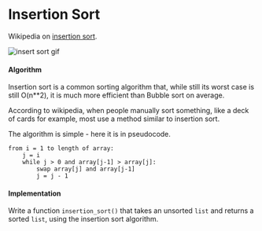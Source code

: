 Insertion Sort
==============

Wikipedia on [insertion sort](http://en.wikipedia.org/wiki/Insertion_sort).

![insert sort gif](http://upload.wikimedia.org/wikipedia/commons/0/0f/Insertion-sort-example-300px.gif)

#### Algorithm

Insertion sort is a common sorting algorithm that, while still its worst case is still O(n**2), it is much more efficient than Bubble sort on average.

According to wikipedia, when people manually sort something, like a deck of cards for example, most use a method similar to insertion sort.

The algorithm is simple - here it is in pseudocode.
```
from i = 1 to length of array:
	j = i
	while j > 0 and array[j-1] > array[j]:
		swap array[j] and array[j-1]
		j = j - 1
```
#### Implementation

Write a function `insertion_sort()` that takes an unsorted `list` and returns a sorted `list`, using the insertion sort algorithm.
